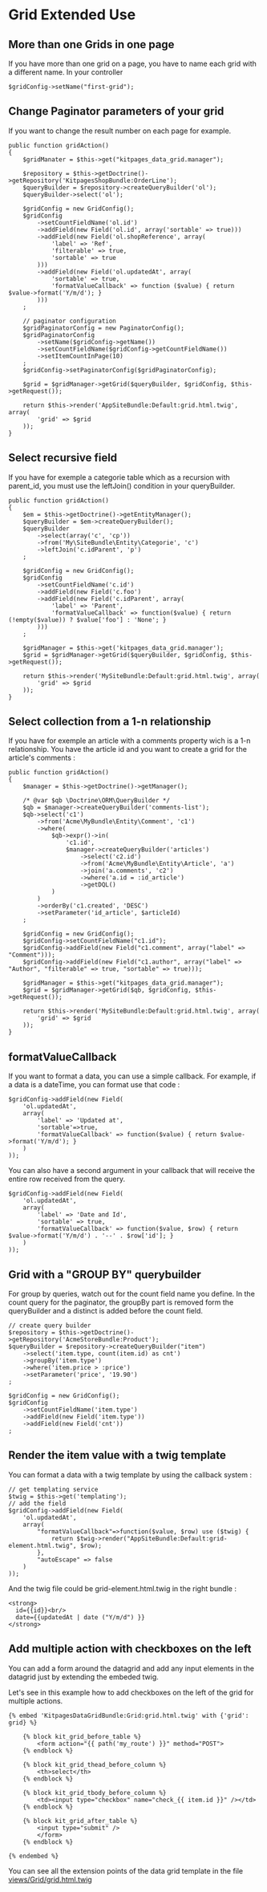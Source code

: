Grid Extended Use
=================

More than one Grids in one page
-------------------------------
If you have more than one grid on a page, you have to name each grid with a different name. In your controller

    $gridConfig->setName("first-grid");

Change Paginator parameters of your grid
----------------------------------------
If you want to change the result number on each page for example.

    public function gridAction()
    {
        $gridManater = $this->get("kitpages_data_grid.manager");

        $repository = $this->getDoctrine()->getRepository('KitpagesShopBundle:OrderLine');
        $queryBuilder = $repository->createQueryBuilder('ol');
        $queryBuilder->select('ol');

        $gridConfig = new GridConfig();
        $gridConfig
            ->setCountFieldName('ol.id')
            ->addField(new Field('ol.id', array('sortable' => true)))
            ->addField(new Field('ol.shopReference', array(
                'label' => 'Ref',
                'filterable' => true,
                'sortable' => true
            )))
            ->addField(new Field('ol.updatedAt', array(
                'sortable' => true,
                'formatValueCallback' => function ($value) { return $value->format('Y/m/d'); }
            )))
        ;

        // paginator configuration
        $gridPaginatorConfig = new PaginatorConfig();
        $gridPaginatorConfig
            ->setName($gridConfig->getName())
            ->setCountFieldName($gridConfig->getCountFieldName())
            ->setItemCountInPage(10)
        ;
        $gridConfig->setPaginatorConfig($gridPaginatorConfig);

        $grid = $gridManager->getGrid($queryBuilder, $gridConfig, $this->getRequest());

        return $this->render('AppSiteBundle:Default:grid.html.twig', array(
            'grid' => $grid
        ));
    }

Select recursive field
----------------------
If you have for exemple a categorie table which as a recursion with parent_id, you must use 
the leftJoin() condition in your queryBuilder.

    public function gridAction()
    {
        $em = $this->getDoctrine()->getEntityManager();
        $queryBuilder = $em->createQueryBuilder();
        $queryBuilder
            ->select(array('c', 'cp'))
            ->from('My\SiteBundle\Entity\Categorie', 'c')
            ->leftJoin('c.idParent', 'p')
        ;

        $gridConfig = new GridConfig();
        $gridConfig
            ->setCountFieldName('c.id')
            ->addField(new Field('c.foo')
            ->addField(new Field('c.idParent', array(
                'label' => 'Parent',
                'formatValueCallback' => function($value) { return (!empty($value)) ? $value['foo'] : 'None'; }
            )))
        ;

        $gridManager = $this->get('kitpages_data_grid.manager');
        $grid = $gridManager->getGrid($queryBuilder, $gridConfig, $this->getRequest());

        return $this->render('MySiteBundle:Default:grid.html.twig', array(
            'grid' => $grid
        ));
    }

Select collection from a 1-n relationship
-----------------------------------------
If you have for exemple an article with a comments property wich is a 1-n relationship. You have the article id and you want to create a grid for the article's comments :

    public function gridAction()
    {
        $manager = $this->getDoctrine()->getManager();
        
        /* @var $qb \Doctrine\ORM\QueryBuilder */
        $qb = $manager->createQueryBuilder('comments-list');
        $qb->select('c1')
            ->from('Acme\MyBundle\Entity\Comment', 'c1')
            ->where(
                $qb->expr()->in(
                    'c1.id', 
                    $manager->createQueryBuilder('articles')
                        ->select('c2.id')
                        ->from('Acme\MyBundle\Entity\Article', 'a')
                        ->join('a.comments', 'c2')
                        ->where('a.id = :id_article')
                        ->getDQL()
                )
            )
            ->orderBy('c1.created', 'DESC')
            ->setParameter('id_article', $articleId)
        ;

        $gridConfig = new GridConfig();
        $gridConfig->setCountFieldName("c1.id");
        $gridConfig->addField(new Field("c1.comment", array("label" => "Comment")));
        $gridConfig->addField(new Field("c1.author", array("label" => "Author", "filterable" => true, "sortable" => true)));

        $gridManager = $this->get("kitpages_data_grid.manager");
        $grid = $gridManager->getGrid($qb, $gridConfig, $this->getRequest());

        return $this->render('MySiteBundle:Default:grid.html.twig', array(
            'grid' => $grid
        ));
    }

formatValueCallback
-------------------
If you want to format a data, you can use a simple callback. For example, if a data is a dateTime, you can format
use that code :

    $gridConfig->addField(new Field(
        'ol.updatedAt',
        array(
            'label' => 'Updated at',
            'sortable'=>true,
            'formatValueCallback' => function($value) { return $value->format('Y/m/d'); }
        )
    ));

You can also have a second argument in your callback that will receive the entire row received from the query.

    $gridConfig->addField(new Field(
        'ol.updatedAt',
        array(
            'label' => 'Date and Id',
            'sortable' => true,
            'formatValueCallback' => function($value, $row) { return $value->format('Y/m/d') . '--' . $row['id']; }
        )
    ));

Grid with a "GROUP BY" querybuilder
-----------------------------------
For group by queries, watch out for the count field name you define. In the count query
for the paginator, the groupBy part is removed form the queryBuilder and a distinct is
added before the count field.

    // create query builder
    $repository = $this->getDoctrine()->getRepository('AcmeStoreBundle:Product');
    $queryBuilder = $repository->createQueryBuilder("item")
        ->select('item.type, count(item.id) as cnt')
        ->groupBy('item.type')
        ->where('item.price > :price')
        ->setParameter('price', '19.90')
    ;

    $gridConfig = new GridConfig();
    $gridConfig
        ->setCountFieldName('item.type')
        ->addField(new Field('item.type'))
        ->addField(new Field('cnt'))
    ;



Render the item value with a twig template
------------------------------------------

You can format a data with a twig template by using the callback system :

    // get templating service
    $twig = $this->get('templating');
    // add the field
    $gridConfig->addField(new Field(
        'ol.updatedAt',
        array(
            "formatValueCallback"=>function($value, $row) use ($twig) {
                return $twig->render("AppSiteBundle:Default:grid-element.html.twig", $row);
            },
            "autoEscape" => false
        )
    ));

And the twig file could be grid-element.html.twig in the right bundle :

    <strong>
      id={{id}}<br/>
      date={{updatedAt | date ("Y/m/d") }}
    </strong>


Add multiple action with checkboxes on the left
-----------------------------------------------

You can add a form around the datagrid and add any input elements in the datagrid just by extending
the embeded twig.

Let's see in this example how to add checkboxes on the left of the grid for multiple actions.

    {% embed 'KitpagesDataGridBundle:Grid:grid.html.twig' with {'grid': grid} %}

        {% block kit_grid_before_table %}
            <form action="{{ path('my_route') }}" method="POST">
        {% endblock %}

        {% block kit_grid_thead_before_column %}
            <th>select</th>
        {% endblock %}

        {% block kit_grid_tbody_before_column %}
            <td><input type="checkbox" name="check_{{ item.id }}" /></td>
        {% endblock %}

        {% block kit_grid_after_table %}
            <input type="submit" />
            </form>
        {% endblock %}

    {% endembed %}

You can see all the extension points of the data grid template in the
file [views/Grid/grid.html.twig](https://github.com/kitpages/KitpagesDataGridBundle/blob/master/Resources/views/Grid/grid.html.twig)
